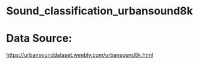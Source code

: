 # Sound_classification_urbansound8k


# Data Source:
https://urbansounddataset.weebly.com/urbansound8k.html